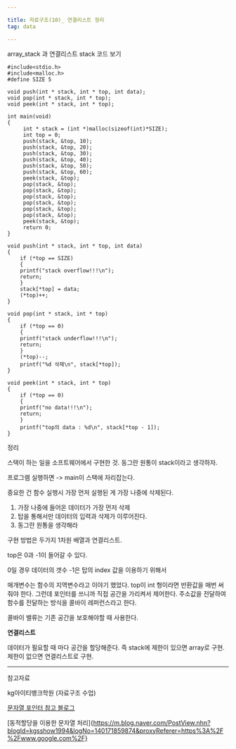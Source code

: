 ```yaml
---

title: 자료구조(10)_ 연결리스트 정리
tag: data

---
```


array_stack 과 연결리스트 stack 코드 보기

```
#include<stdio.h>
#include<malloc.h>
#define SIZE 5

void push(int * stack, int * top, int data);
void pop(int * stack, int * top);
void peek(int * stack, int * top);

int main(void)
{
     int * stack = (int *)malloc(sizeof(int)*SIZE);
     int top = 0;
     push(stack, &top, 10);
     push(stack, &top, 20);
     push(stack, &top, 30);
     push(stack, &top, 40);
     push(stack, &top, 50);
     push(stack, &top, 60);
     peek(stack, &top);
     pop(stack, &top);
     pop(stack, &top);
     pop(stack, &top);
     pop(stack, &top);
     pop(stack, &top);
     pop(stack, &top);
     peek(stack, &top);
     return 0;
}

void push(int * stack, int * top, int data)
{
    if (*top == SIZE)
    {
    printf("stack overflow!!!\n");
    return;
    }
    stack[*top] = data;
    (*top)++;
}

void pop(int * stack, int * top)
{
    if (*top == 0)
    {
    printf("stack underflow!!!\n");
    return;
    }
    (*top)--;
    printf("%d 삭제\n", stack[*top]);
}

void peek(int * stack, int * top)
{
    if (*top == 0)
    {
    printf("no data!!!\n");
    return;
    }
    printf("top의 data : %d\n", stack[*top - 1]);
}

```

정리 

스택이 하는 일을 소프트웨어에서 구현한 것.
동그란 원통이 stack이라고 생각하자.

프로그램 실행하면 -> main이 스택에 자리잡는다.

중요한 건 함수 실행시 가장 먼저 실행된 게  가장 나중에 삭제된다. 

1. 가장 나중에 들어온 데이터가 가장 먼저 삭제
2. 탑을 통해서만 데이터의 입력과 삭제가 이루어진다.
3. 동그란 원통을 생각해라

구현 방법은 두가지
1차원 배열과 연결리스트.

top은 0과 -1이 들어갈 수 있다.

0일 경우 데이터의 갯수
-1은 탑의 index 값을 이용하기 위해서

매개변수는 함수의 지역변수라고 이야기 했었다.
top이 int 형이라면 반환값을 매번 써줘야 한다.
그런데 포인터를 쓰니까 직접 공간을 가리켜서 제어한다. 주소값을 전달하여 함수를 전달하는 방식을 콜바이 레퍼런스라고 한다.

콜바이 밸류는 기존 공간을 보호해야할 때 사용한다. 


**연결리스트**

데이터가 필요할 때 마다 공간을 할당해준다.
즉 stack에 제한이 있으면 array로 구현. 제한이 없으면 연결리스트로 구현.






- - -
 
참고자료 

kg아이티뱅크학원 (자료구조 수업)

[문자열 포인터 참고 블로그](https://soooprmx.com/archives/4113)

[동적할당을 이용한 문자열 처리]{https://m.blog.naver.com/PostView.nhn?blogId=kgsshow1994&logNo=140171859874&proxyReferer=https%3A%2F%2Fwww.google.com%2F}

